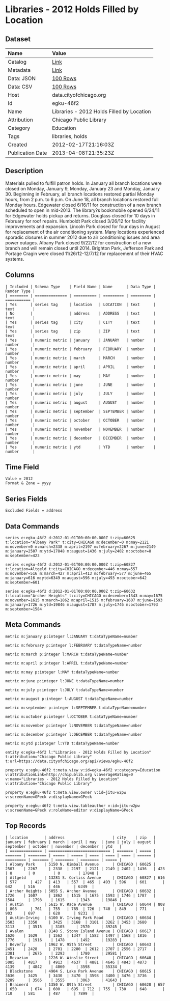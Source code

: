 # Libraries - 2012 Holds Filled by Location

## Dataset

| Name | Value |
| :--- | :---- |
| Catalog | [Link](https://catalog.data.gov/dataset/libraries-2012-holds-filled-by-location-bb78a) |
| Metadata | [Link](https://data.cityofchicago.org/api/views/egku-46f2) |
| Data: JSON | [100 Rows](https://data.cityofchicago.org/api/views/egku-46f2/rows.json?max_rows=100) |
| Data: CSV | [100 Rows](https://data.cityofchicago.org/api/views/egku-46f2/rows.csv?max_rows=100) |
| Host | data.cityofchicago.org |
| Id | egku-46f2 |
| Name | Libraries - 2012 Holds Filled by Location |
| Attribution | Chicago Public Library |
| Category | Education |
| Tags | libraries, holds |
| Created | 2012-02-17T21:16:03Z |
| Publication Date | 2013-04-08T21:35:23Z |

## Description

Materials pulled to fulfill patron holds.  In January all branch locations were closed on Monday, January 9, Monday, January 23 and Monday, January 30. Beginning in February, all branch locations restored partial Monday hours, from 2 p.m. to 6 p.m. On June 18, all branch locations restored full Monday hours. Edgewater closed 6/16/11 for construction of a new branch scheduled to open in mid-2013. The library?s bookmobile opened 6/24/11 for Edgewater holds pickup and returns. Douglass closed for 10 days in February for roof repairs. Humboldt Park closed 3/26/12 for facility improvements and expansion. Lincoln Park closed for four days in August for replacement of the air conditioning system. Many locations experienced sporadic closures in summer 2012 due to air conditioning issues and area power outages. Albany Park closed 9/22/12 for construction of a new branch and will remain closed until 2014. Brighton Park, Jefferson Park and Portage Cragin were closed 11/26/12-12/7/12 for replacement of their HVAC systems.

## Columns

```ls
| Included | Schema Type    | Field Name | Name      | Data Type | Render Type |
| ======== | ============== | ========== | ========= | ========= | =========== |
| Yes      | series tag     | location   | LOCATION  | text      | text        |
| No       |                | address    | ADDRESS   | text      | text        |
| Yes      | series tag     | city       | CITY      | text      | text        |
| Yes      | series tag     | zip        | ZIP       | text      | text        |
| Yes      | numeric metric | january    | JANUARY   | number    | number      |
| Yes      | numeric metric | february   | FEBRUARY  | number    | number      |
| Yes      | numeric metric | march      | MARCH     | number    | number      |
| Yes      | numeric metric | april      | APRIL     | number    | number      |
| Yes      | numeric metric | may        | MAY       | number    | number      |
| Yes      | numeric metric | june       | JUNE      | number    | number      |
| Yes      | numeric metric | july       | JULY      | number    | number      |
| Yes      | numeric metric | august     | AUGUST    | number    | number      |
| Yes      | numeric metric | september  | SEPTEMBER | number    | number      |
| Yes      | numeric metric | october    | OCTOBER   | number    | number      |
| Yes      | numeric metric | november   | NOVEMBER  | number    | number      |
| Yes      | numeric metric | december   | DECEMBER  | number    | number      |
| Yes      | numeric metric | ytd        | YTD       | number    | number      |
```

## Time Field

```ls
Value = 2012
Format & Zone = yyyy
```

## Series Fields

```ls
Excluded Fields = address
```

## Data Commands

```ls
series e:egku-46f2 d:2012-01-01T00:00:00.000Z t:zip=60625 t:location="Albany Park" t:city=CHICAGO m:december=0 m:may=2121 m:november=0 m:march=2338 m:april=2197 m:february=2267 m:june=2149 m:january=2507 m:ytd=17848 m:august=1436 m:july=2402 m:october=8 m:september=423

series e:egku-46f2 d:2012-01-01T00:00:00.000Z t:zip=60827 t:location=Altgeld t:city=CHICAGO m:december=446 m:may=557 m:november=516 m:march=427 m:april=413 m:february=577 m:june=465 m:january=616 m:ytd=6349 m:august=596 m:july=493 m:october=642 m:september=601

series e:egku-46f2 d:2012-01-01T00:00:00.000Z t:zip=60632 t:location="Archer Heights" t:city=CHICAGO m:december=1343 m:may=1675 m:november=1615 m:march=1862 m:april=1515 m:february=1607 m:june=1593 m:january=1726 m:ytd=19846 m:august=1787 m:july=1746 m:october=1793 m:september=1584
```

## Meta Commands

```ls
metric m:january p:integer l:JANUARY t:dataTypeName=number

metric m:february p:integer l:FEBRUARY t:dataTypeName=number

metric m:march p:integer l:MARCH t:dataTypeName=number

metric m:april p:integer l:APRIL t:dataTypeName=number

metric m:may p:integer l:MAY t:dataTypeName=number

metric m:june p:integer l:JUNE t:dataTypeName=number

metric m:july p:integer l:JULY t:dataTypeName=number

metric m:august p:integer l:AUGUST t:dataTypeName=number

metric m:september p:integer l:SEPTEMBER t:dataTypeName=number

metric m:october p:integer l:OCTOBER t:dataTypeName=number

metric m:november p:integer l:NOVEMBER t:dataTypeName=number

metric m:december p:integer l:DECEMBER t:dataTypeName=number

metric m:ytd p:integer l:YTD t:dataTypeName=number

entity e:egku-46f2 l:"Libraries - 2012 Holds Filled by Location" t:attribution="Chicago Public Library" t:url=https://data.cityofchicago.org/api/views/egku-46f2

property e:egku-46f2 t:meta.view v:id=egku-46f2 v:category=Education v:attributionLink=http://chipublib.org v:averageRating=0 v:name="Libraries - 2012 Holds Filled by Location" v:attribution="Chicago Public Library"

property e:egku-46f2 t:meta.view.owner v:id=jitu-w2pw v:screenName=GPeck v:displayName=GPeck

property e:egku-46f2 t:meta.view.tableauthor v:id=jitu-w2pw v:screenName=GPeck v:roleName=editor v:displayName=GPeck
```

## Top Records

```ls
| location       | address                     | city    | zip   | january | february | march | april | may  | june | july | august | september | october | november | december | ytd   | 
| ============== | =========================== | ======= | ===== | ======= | ======== | ===== | ===== | ==== | ==== | ==== | ====== | ========= | ======= | ======== | ======== | ===== | 
| Albany Park    | 5150 N. Kimball Avenue      | CHICAGO | 60625 | 2507    | 2267     | 2338  | 2197  | 2121 | 2149 | 2402 | 1436   | 423       | 8       | 0        | 0        | 17848 | 
| Altgeld        | 13281 S. Corliss Avenue     | CHICAGO | 60827 | 616     | 577      | 427   | 413   | 557  | 465  | 493  | 596    | 601       | 642     | 516      | 446      | 6349  | 
| Archer Heights | 5055 S. Archer Avenue       | CHICAGO | 60632 | 1726    | 1607     | 1862  | 1515  | 1675 | 1593 | 1746 | 1787   | 1584      | 1793    | 1615     | 1343     | 19846 | 
| Austin         | 5615 W. Race Avenue         | CHICAGO | 60644 | 808     | 808      | 761   | 755   | 785  | 726  | 740  | 849    | 771       | 903     | 697      | 628      | 9231  | 
| Austin-Irving  | 6100 W. Irving Park Road    | CHICAGO | 60634 | 3503    | 3350     | 3425  | 3168  | 3101 | 3262 | 3453 | 3680   | 3113      | 3515    | 3105     | 2570     | 39245 | 
| Avalon         | 8148 S. Stony Island Avenue | CHICAGO | 60617 | 1620    | 1629     | 1562  | 1347  | 1582 | 1497 | 1568 | 1816   | 1776      | 1916    | 1478     | 1492     | 19283 | 
| Beverly        | 1962 W. 95th Street         | CHICAGO | 60643 | 2451    | 2428     | 2701  | 2280  | 2612 | 2707 | 2556 | 2717   | 2381      | 2675    | 2293     | 1780     | 29581 | 
| Bezazian       | 1226 W. Ainslie Street      | CHICAGO | 60640 | 5085    | 4817     | 4913  | 4637  | 4881 | 4646 | 4843 | 4873   | 4139      | 4842    | 4060     | 3598     | 55334 | 
| Blackstone     | 4904 S. Lake Park Avenue    | CHICAGO | 60615 | 3636    | 3425     | 3430  | 3470  | 3598 | 3400 | 3476 | 3736   | 3289      | 3565    | 3555     | 3063     | 41643 | 
| Brainerd       | 1350 W. 89th Street         | CHICAGO | 60620 | 657     | 650      | 674   | 600   | 695  | 712  | 755  | 730    | 648       | 710     | 581      | 487      | 7899  | 
```